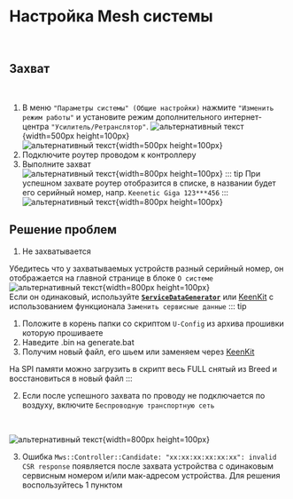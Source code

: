 # Настройка Mesh системы
<br/>

## Захват
<br/>

1. В меню `"Параметры системы" (Общие настройки)` нажмите `"Изменить режим работы"` и установите режим дополнительного интернет-центра `"Усилитель/Ретранслятор"`.
   ![альтернативный текст](/assets/images/wiki/helpful/mesh/repeater01.png){width=500px height=100px}<br/>
   ![альтернативный текст](/assets/images/wiki/helpful/mesh/repeater03.png){width=500px height=100px}
2. Подключите роутер проводом к контроллеру
3. Выполните захват  
   ![альтернативный текст](/assets/images/wiki/helpful/mesh/mesh05.png){width=800px height=100px}
::: tip При успешном захвате роутер отобразится в списке, в названии будет его серийный номер, напр. `Keenetic Giga 123***456`
:::
   ![альтернативный текст](/assets/images/wiki/helpful/mesh/mesh06.png){width=800px height=100px}

## Решение проблем
1. Не захватывается

Убедитесь что у захватываемых устройств разный серийный номер, он отображается на главной странице в блоке `О системе`
   ![альтернативный текст](/assets/images/wiki/helpful/mesh/servicenumber.png){width=800px height=100px}<br/>
Если он одинаковый, используйте [**`ServiceDataGenerator`**](/assets/files/ServiceDataGenerator.7z) или [KeenKit](/wiki/helpful/keenkit.md) с использованием функционала `Заменить сервисные данные`
::: tip 
1. Положите в корень папки со скриптом `U-Config` из архива прошивки которую прошиваете
2. Наведите .bin на generate.bat
3. Получим новый файл, его шьем или заменяем через [KeenKit](/wiki/helpful/keenkit.md) 

На SPI памяти можно загрузить в скрипт весь FULL снятый из Breed и восстановиться в новый файл
:::
<br/>

2. Если после успешного захвата по проводу не подключается по воздуху, включите `Беспроводную транспортную сеть`
<br/>

   ![альтернативный текст](/assets/images/wiki/helpful/mesh/wireless.png){width=800px height=100px}
<br/>

3. Ошибка `Mws::Controller::Candidate: "xx:xx:xx:xx:xx:xx": invalid CSR response` появляется после захвата устройства с одинаковым сервисным номером и/или мак-адресом устройства. Для решения воспользуйтесь 1 пунктом


